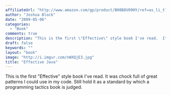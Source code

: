 ```yaml
---
affiliateUrl: "http://www.amazon.com/gp/product/B00B8V09HY/ref=as_li_tl?ie=UTF8&camp=1789&creative=390957&creativeASIN=B00B8V09HY&linkCode=as2&tag=jaktre-20&linkId=UXXRJFLXSMCIRC2S"
author: "Joshua Block"
date: "2009-05-06"
categories:
  - "Book"
comments: true
description: "This is the first \"Effective\" style book I've read.  It was chock full of great patterns I could use in my code.  Still hold it as a standard by whi"
draft: false
keywords: ""
layout: "book"
image: "http://i.imgur.com/nWXQjE3.jpg"
title: "Effective Java"
---
```


This is the first \"Effective\" style book I've read.  It was chock full of great patterns I could use in my code.  Still hold it as a standard by which a programming tactics book is judged.
